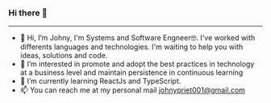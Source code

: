 ### Hi there 👋
* * *
- 👋 Hi, I’m Johny, I'm Systems and Software Engneer🤓. I've worked with differents languages and technologies. I'm waiting to help you with ideas, solutions and code.
- 👀 I’m interested in promote and adopt the best practices in technology at a business level and maintain persistence in continuous learning
- 🌱 I’m currently learning ReactJs and TypeScript.
- 📫 You can reach me at my personal mail johnypriet001@gmail.com

<!---
JohnyAle12/JohnyAle12 is a ✨ special ✨ repository because its `README.md` (this file) appears on your GitHub profile.
You can click the Preview link to take a look at your changes.
--->
